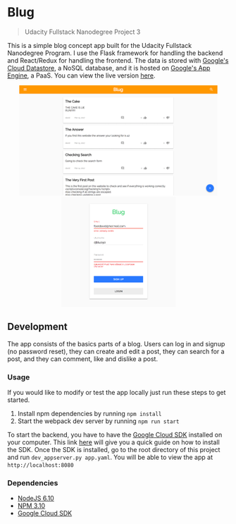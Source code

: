 # Blug
> Udacity Fullstack Nanodegree Project 3

This is a simple blog concept app built for the Udacity Fullstack Nanodegree Program. I use the Flask framework for handling the backend and React/Redux for handling the frontend. The data is stored with [Google's Cloud Datastore](https://cloud.google.com/datastore/), a NoSQL database, and it is hosted on [Google's App Engine](https://cloud.google.com/appengine/), a PaaS. You can view the live version [here](https://blog-160318.appspot.com/).

<p align="center">
	<img src="readme_imgs/screenshot1.png" height="250px"/>
	<img src="readme_imgs/screenshot2.png" height="250px"/>
</p>

## Development
The app consists of the basics parts of a blog. Users can log in and signup (no password reset), they can create and edit a post, they can search for a post, and they can comment, like and dislike a post.

### Usage
If you would like to modify or test the app locally just run these steps to get started.

1. Install npm dependencies by running `npm install`
2. Start the webpack dev server by running `npm run start`

To start the backend, you have to have the [Google Cloud SDK](https://cloud.google.com/appengine/docs/standard/python/download) installed on your computer. This link [here](https://cloud.google.com/appengine/docs/standard/python/download) will give you a quick guide on how to install the SDK. Once the SDK is installed, go to the root directory of this project and run `dev_appserver.py app.yaml`. You will be able to view the app at `http://localhost:8080`



### Dependencies
* [NodeJS 6.10](https://nodejs.org/en/)
* [NPM 3.10](https://www.npmjs.com/)
* [Google Cloud SDK](https://cloud.google.com/appengine/docs/standard/python/download)
